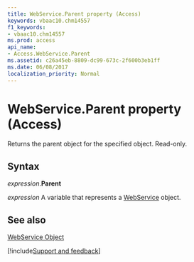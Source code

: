 ```yaml
---
title: WebService.Parent property (Access)
keywords: vbaac10.chm14557
f1_keywords:
- vbaac10.chm14557
ms.prod: access
api_name:
- Access.WebService.Parent
ms.assetid: c26a45eb-8809-dc99-673c-2f600b3eb1ff
ms.date: 06/08/2017
localization_priority: Normal
---
```



# WebService.Parent property (Access)

Returns the parent object for the specified object. Read-only.


## Syntax

_expression_.**Parent**

_expression_ A variable that represents a [WebService](Access.WebService.md) object.


## See also


[WebService Object](Access.WebService.md)

[!include[Support and feedback](~/includes/feedback-boilerplate.md)]